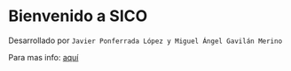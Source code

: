 Bienvenido a SICO
========================
Desarrollado por `Javier Ponferrada López y Miguel Ángel Gavilán Merino`

Para mas info: [aquí](https://github.com/Miangame/Sico-Proyecto-Integrado-2018/wiki/Inicio)
